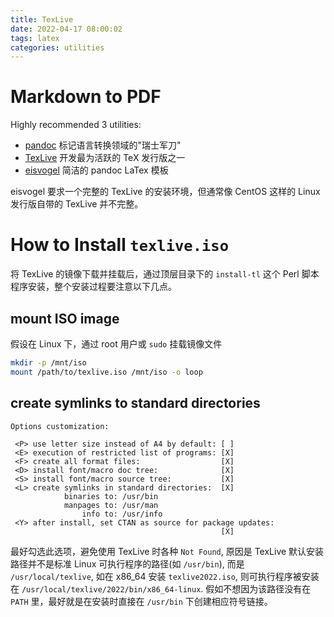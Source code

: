 ```yaml
---
title: TexLive
date: 2022-04-17 08:00:02
tags: latex
categories: utilities
---
```


# Markdown to PDF

Highly recommended 3 utilities:

- [pandoc](https://github.com/jgm/pandoc) 标记语言转换领域的"瑞士军刀"
- [TexLive](https://ftp.ntou.edu.tw/ctan/systems/texlive/Images/) 开发最为活跃的 TeX 发行版之一
- [eisvogel](https://github.com/Wandmalfarbe/pandoc-latex-template) 简洁的 pandoc LaTex 模板

eisvogel 要求一个完整的 TexLive 的安装环境，但通常像 CentOS 这样的 Linux 发行版自带的 TexLive 并不完整。

# How to Install `texlive.iso`

将 TexLive 的镜像下载并挂载后，通过顶层目录下的 `install-tl` 这个 Perl 脚本程序安装，整个安装过程要注意以下几点。

## mount ISO image

假设在 Linux 下，通过 root 用户或 `sudo` 挂载镜像文件

```bash
mkdir -p /mnt/iso
mount /path/to/texlive.iso /mnt/iso -o loop
```

## create symlinks to standard directories

```
Options customization:

 <P> use letter size instead of A4 by default: [ ]
 <E> execution of restricted list of programs: [X]
 <F> create all format files:                  [X]
 <D> install font/macro doc tree:              [X]
 <S> install font/macro source tree:           [X]
 <L> create symlinks in standard directories:  [X]
            binaries to: /usr/bin
            manpages to: /usr/man
                info to: /usr/info
 <Y> after install, set CTAN as source for package updates:
                                               [X]
```

最好勾选此选项，避免使用 TexLive 时各种 `Not Found`, 原因是 TexLive 默认安装路径并不是标准 Linux 可执行程序的路径(如 `/usr/bin`), 而是 `/usr/local/texlive`, 如在 x86_64 安装 `texlive2022.iso`, 则可执行程序被安装在 `/usr/local/texlive/2022/bin/x86_64-linux`. 假如不想因为该路径没有在 `PATH` 里，最好就是在安装时直接在 `/usr/bin` 下创建相应符号链接。

